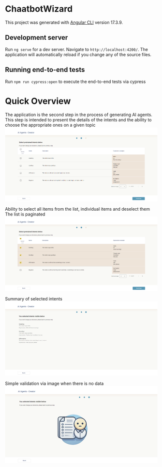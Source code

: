 # ChaatbotWizard

This project was generated with [Angular CLI](https://github.com/angular/angular-cli) version 17.3.9.

## Development server

Run `ng serve` for a dev server. Navigate to `http://localhost:4200/`. The application will automatically reload if you change any of the source files.


## Running end-to-end tests

Run `npm run cypress:open` to execute the end-to-end tests via cypress


# Quick Overview

The application is the second step in the process of generating AI agents. This step is intended to present the details of the intents and the ability to choose the appropriate ones on a given topic
![alt text](image.png)

Ability to select all items from the list, individual items and deselect them
The list is paginated
![alt text](image-1.png)

Summary of selected intents
![alt text](image-2.png)

Simple validation via image when there is no data
![alt text](image-3.png)

